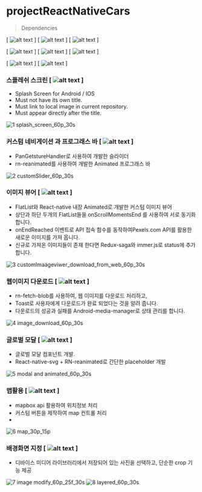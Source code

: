# projectReactNativeCars

> Dependencies 
 

[ ![alt text](https://img.shields.io/badge/React-v16.13.1-white?style=flat&labelColor=blue&logoColor=black&logo=react) ]
[ ![alt text](https://img.shields.io/badge/React--Native-v0.63.4-white?style=fla&labelColor=blue&logoColor=blackt&logo=react) ]
[ ![alt text](https://img.shields.io/badge/Typescript-v4.1.3-white?style=flat&labelColor=blue&logoColor=black&logo=typescript) ]

[ ![alt text](https://img.shields.io/badge/Redux-v7.2.2-white?style=flat&labelColor=blue&logoColor=black&logo=redux) ]
[ ![alt text](https://img.shields.io/badge/Redux--saga-v1.1.3-white?style=flat&labelColor=blue&logoColor=black&logo=redux-saga) ]
[ ![alt text](https://img.shields.io/badge/React--Navigation-v5-white?style=flat&labelColor=blue&logoColor=black&logo=react) ]

[ ![alt text](https://img.shields.io/badge/React--native--reanimated-v2.0.0--rc.0-white?style=flat&labelColor=blue&logoColor=black&logo=react) ]
[ ![alt text](https://img.shields.io/badge/React--native--redash-v16.0.8-white?style=flat&labelColor=blue&logoColor=black&logo=react) ]


### 스플레쉬 스크린 [ ![alt text](https://img.shields.io/badge/React--native--splash--screen-v3.2.0-white?style=flat&labelColor=blue&logoColor=black&logo=react) ]
- Splash Screen for Android / IOS
- Must not have its own title.
- Must link to local image in current repository.
- Must appear directly after the title.

![1 splash_screen_60p_30s](https://user-images.githubusercontent.com/25360777/108144861-d3642000-710d-11eb-95b7-e2f1066196fd.gif)


### 커스텀 네비게이션 과 프로그래스 바 [ ![alt text](https://img.shields.io/badge/React--native--reanimated-v2.0.0--rc.0-white?style=flat&labelColor=blue&logoColor=black&logo=react) ]
- PanGetstureHandler로 사용하여 개발한 슬라이더
- rn-reanimated를 사용하여 개발한 Animated 프로그래스 바

![2 customSlider_60p_30s](https://user-images.githubusercontent.com/25360777/108144893-e1b23c00-710d-11eb-8430-e286ed92766a.gif)


### 이미지 뷰어 [ ![alt text](https://img.shields.io/badge/React--native--fast--image-v8.2.4-white?style=flat&labelColor=blue&logoColor=black&logo=react) ]


- FlatList와 React-native 내장 Animated로 개발한 커스텀 이미지 뷰어
- 상단과 하단 두개의 FlatList들을 onScrollMomentsEnd 를 사용하여 서로 동기화 합니다.
- onEndReached 이벤트로 API 접속 함수를 동작하여Pexels.com API를 활용한 새로운 이미지를 가져 옵니다.
- 신규로 가져온 이미지들이 존재 한다면 Redux-saga와 immer.js로 status에 추가 합니다.

![3 customImaageviwer_download_from_web_60p_30s](https://user-images.githubusercontent.com/25360777/108144918-ec6cd100-710d-11eb-934f-ce850e3593af.gif)

### 웹이미지 다운로드 [ ![alt text](https://img.shields.io/badge/Rn--fetch--blob-v0.12.0-white?style=flat&labelColor=blue&logoColor=black&logo=react) ]
- rn-fetch-blob를 사용하여, 웹 이미지를 다운로드 처리하고, 
- Toast로 사용자에게 다운로드가 완료 되었다는 것을 알려 줍니다.
- 다운로드의 성공과 실패를 Android-media-manager로 상태 관리를 합니다.

![4 image_download_60p_30s](https://user-images.githubusercontent.com/25360777/108144940-f5f63900-710d-11eb-8443-db68a10023a5.gif)


### 글로벌 모달 [ ![alt text](https://img.shields.io/badge/React--native--svg-v12.1.0-white?style=flat&labelColor=blue&logoColor=black&logo=react) ]
- 글로벌 모달 컴포넌트 개발.
- React-native-svg + RN-reanimated로 간단한 placeholder 개발

![5 modal and animated_60p_30s](https://user-images.githubusercontent.com/25360777/108144962-ff7fa100-710d-11eb-898b-bdb9848d7544.gif)

### 맵활용 [ ![alt text](https://img.shields.io/badge/React--native--mapbox--gl-v8.1.0-white?style=flat&labelColor=blue&logoCoor=black&logo=google-maps) ]
- mapbox api 활용하여 위치정보 처리
- 커스텀 버튼을 제작하여 map 컨트롤 처리
- 
![6 map_30p_15p](https://user-images.githubusercontent.com/25360777/108144976-07d7dc00-710e-11eb-8bed-eda478c2f53a.gif)

### 배경화면 지정 [ ![alt text](https://img.shields.io/badge/React--native--image--crop--picker-v0.35.3-white?style=flat&labelColor=blue&logoCoor=black&logo=react) ]
- 디바이스 미디어 라이브러리에서 저장되어 있는 사진을 선택하고, 단순한 crop 기능 제공

![7 image modify_60p_25f_30s](https://user-images.githubusercontent.com/25360777/108144990-0efeea00-710e-11eb-8020-f2d9dbd74ecc.gif)
![8 layered_60p_30s](https://user-images.githubusercontent.com/25360777/108145022-19b97f00-710e-11eb-9f25-1527e4441dd0.gif)
